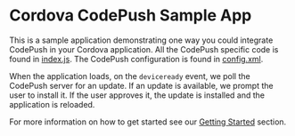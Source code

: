 # Cordova CodePush Sample App 

This is a sample application demonstrating one way you could integrate CodePush in your Cordova application. All the CodePush specific code is found in [index.js](/www/js/index.js). The CodePush configuration is found in [config.xml](/config.xml).

When the application loads, on the `deviceready` event, we poll the CodePush server for an update. If an update is available, we prompt the user to install it. If the user approves it, the update is installed and the application is reloaded.

For more information on how to get started see our [Getting Started](https://github.com/Microsoft/cordova-plugin-code-push#getting-started) section.